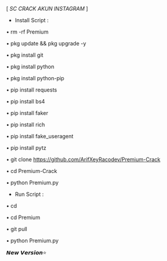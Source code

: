 [ _SC  CRACK AKUN INSTAGRAM_ ]

- Install Script :

• rm -rf Premium

• pkg update && pkg upgrade -y

• pkg install git

• pkg install python

• pkg install python-pip

• pip install requests

• pip install bs4

• pip install faker

• pip install rich

• pip install fake_useragent

• pip install pytz

• git clone https://github.com/ArifXeyRacodev/Premium-Crack

• cd Premium-Crack

• python Premium.py


- Run Script :

• cd

• cd Premium

• git pull

• python Premium.py

𝙉𝙚𝙬 𝙑𝙚𝙧𝙨𝙞𝙤𝙣⭐
